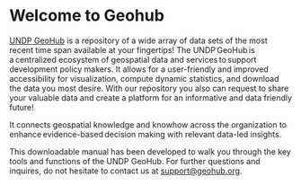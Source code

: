 # Welcome to Geohub

[UNDP GeoHub](https://geohub.data.undp.org/) is a repository of a wide array of data sets of the most recent time span available at your fingertips! The UNDP GeoHub is a centralized ecosystem of geospatial data and services to support development policy makers.  It allows for a user-friendly and improved accessibility for visualization, compute dynamic statistics, and download the data you most desire. With our repository you also can request to share your valuable data and create a platform for an informative and data friendly future! ​ 

It connects geospatial knowledge and knowhow across the organization to enhance evidence-based decision making with relevant data-led insights. 

This downloadable manual has been developed to walk you through the key tools and functions of the UNDP GeoHub. For further questions and inquires, do not hesitate to contact us at support@geohub.org. 
